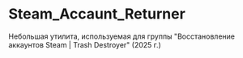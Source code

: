 # Steam_Accaunt_Returner
Небольшая утилита, используемая для группы "Восстановление аккаунтов Steam | Trash Destroyer" (2025 г.)
